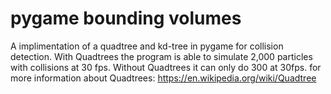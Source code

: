 # pygame bounding volumes

A implimentation of a quadtree and kd-tree in pygame for collision detection. With Quadtrees the program is able to simulate 2,000 particles with collisions at 30 fps. Without Quadtrees it can only do 300 at 30fps.
for more information about Quadtrees: https://en.wikipedia.org/wiki/Quadtree
